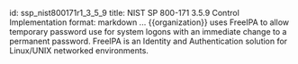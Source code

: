 id: ssp_nist800171r1_3_5_9
title: NIST SP 800-171 3.5.9 Control Implementation
format: markdown
...
{{organization}} uses FreeIPA to allow temporary password use for system logons with an immediate change to a permanent password. FreeIPA is an Identity and Authentication solution for Linux/UNIX networked environments.

